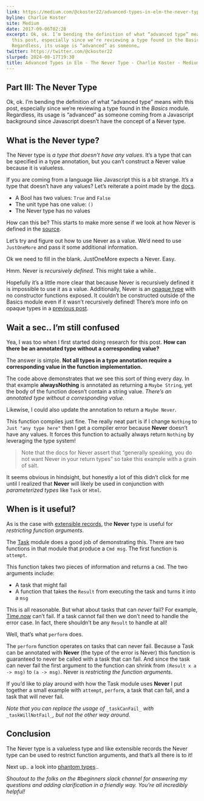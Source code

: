 ```yaml
---
link: https://medium.com/@ckoster22/advanced-types-in-elm-the-never-type-ca9b3297bbd4
byline: Charlie Koster
site: Medium
date: 2017-09-06T02:28
excerpt: Ok, ok. I’m bending the definition of what “advanced type” means with
  this post, especially since we’re reviewing a type found in the Basics module.
  Regardless, its usage is “advanced” as someone…
twitter: https://twitter.com/@ckoster22
slurped: 2024-08-17T19:38
title: Advanced Types in Elm - The Never Type - Charlie Koster - Medium
---
```


## Part III: The Never Type

Ok, ok. I’m bending the definition of what “advanced type” means with this post, especially since we’re reviewing a type found in the _Basics_ module. Regardless, its usage is “advanced” as someone coming from a Javascript background since Javascript doesn’t have the concept of a Never type.

## What is the Never type?

The Never type is _a type that doesn’t have any values_. It’s a type that can be specified in a type annotation, but you can’t construct a Never value because it is valueless.

If you are coming from a language like Javascript this is a bit strange. It’s a type that doesn’t have any values? Let’s reiterate a point made by the [docs](http://package.elm-lang.org/packages/elm-lang/core/5.1.1/Basics#Never).

- A Bool has two values: `True` and `False`
- The unit type has one value: `()`
- The Never type has no values

How can this be? This starts to make more sense if we look at how Never is defined in the [source](https://github.com/elm-lang/core/blob/5.1.1/src/Basics.elm#L628).

Let’s try and figure out how to use Never as a value. We’d need to use `JustOneMore` and pass it some additional information.

Ok we need to fill in the blank. JustOneMore expects a Never. Easy.

Hmm. Never is _recursively defined_. This might take a while..

Hopefully it’s a little more clear that because Never is recursively defined it is impossible to use it as a value. Additionally, Never is an [opaque type](https://github.com/elm-lang/core/blob/5.1.1/src/Basics.elm#L12) with no constructor functions exposed. It couldn’t be constructed outside of the Basics module even if it wasn’t recursively defined! There’s more info on opaque types in a [previous post](https://medium.com/@ckoster22/advanced-types-in-elm-opaque-types-ec5ec3b84ed2).

## Wait a sec.. I’m still confused

Yea, I was too when I first started doing research for this post. **How can there be an annotated type without a corresponding value?**

The answer is simple. **Not all types in a type annotation require a corresponding value in the function implementation.**

The code above demonstrates that we see this sort of thing every day. In that example **alwaysNothing** is annotated as returning a `Maybe String`, yet the body of the function doesn’t contain a string value. _There’s an annotated type without a corresponding value._

Likewise, I could also update the annotation to return a `Maybe Never`.

This function compiles just fine. The really neat part is if I change `Nothing` to `Just "any type here"` then I get a compiler error because **Never** doesn’t have any values. It forces this function to actually always return `Nothing` by leveraging the type system!

> Note that the docs for Never assert that “generally speaking, you do not want Never in your return types” so take this example with a grain of salt.

It seems obvious in hindsight, but honestly a lot of this didn’t click for me until I realized that **Never** will likely be used in conjunction with _parameterized types_ like `Task` or `Html`.

## When is it useful?

As is the case with [extensible records](https://medium.com/@ckoster22/advanced-types-in-elm-extensible-records-67e9d804030d), the **Never** type is useful for _restricting function arguments_.

The [Task](http://package.elm-lang.org/packages/elm-lang/core/5.1.1/Task) module does a good job of demonstrating this. There are two functions in that module that produce a `Cmd msg`. The first function is `attempt`.

This function takes two pieces of information and returns a `Cmd`. The two arguments include:

- A task that might fail
- A function that takes the `Result` from executing the task and turns it into a `msg`

This is all reasonable. But what about tasks that can _never_ fail? For example, [Time.now](http://package.elm-lang.org/packages/elm-lang/core/5.1.1/Time#now) can’t fail. If a task cannot fail then we don’t need to handle the error case. In fact, there shouldn’t be any `Result` to handle at all!

Well, that’s what `perform` does.

The `perform` function operates on tasks that can never fail. Because a Task can be annotated with **Never** (the type of the error is Never) this function is guaranteed to never be called with a task that can fail. And since the task can never fail the first argument to the function can shrink from `(Result x a -> msg)` to `(a -> msg)`. Never is _restricting the function arguments_.

If you’d like to play around with how the Task module uses **Never** I put together a small example with `attempt`, `perform`, a task that can fail, and a task that will never fail.

_Note that you can replace the usage of_ `_taskCanFail_` _with_ `_taskWillNotFail_`_, but not the other way around._

## Conclusion

The Never type is a valueless type and like extensible records the Never type can be used to restrict function arguments, and that’s all there is to it!

Next up.. a look into [phantom types](https://medium.com/@ckoster22/advanced-types-in-elm-phantom-types-808044c5946d)..

_Shoutout to the folks on the #beginners slack channel for answering my questions and adding clarification in a friendly way. You’re all incredibly helpful!_